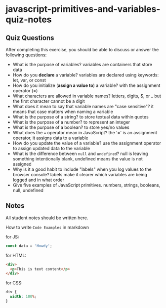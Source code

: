 # javascript-primitives-and-variables-quiz-notes

## Quiz Questions

After completing this exercise, you should be able to discuss or answer the following questions:

- What is the purpose of variables?
  variables are containers that store data
- How do you **declare** a variable?
  variables are declared using keywords: let, var, or const
- How do you initialize (**assign a value to**) a variable?
  with the assignment operator (=)
- What characters are allowed in variable names?
  letters, digits, $, or \_ but the first character cannot be a digit
- What does it mean to say that variable names are "case sensitive"?
  it means that case matters when naming a variable
- What is the purpose of a string?
  to store textual data within quotes
- What is the purpose of a number?
  to represent an integer
- What is the purpose of a boolean?
  to store yes/no values
- What does the `=` operator mean in JavaScript?
  the '=' is an assignment operator, it assigns data to a variable
- How do you update the value of a variable?
  use the assignment operator to assign updated data to the variable
- What is the difference between `null` and `undefined`?
  null is leaving something intentionally blank, undefined means the value is not assigned
- Why is it a good habit to include "labels" when you log values to the browser console?
  labels make it clearer which variables are being logged and in what order
- Give five examples of JavaScript primitives.
  numbers, strings, booleans, null, undefined

## Notes

All student notes should be written here.

How to write `Code Examples` in markdown

for JS:

```javascript
const data = 'Howdy';
```

for HTML:

```html
<div>
  <p>This is text content</p>
</div>
```

for CSS:

```css
div {
  width: 100%;
}
```

